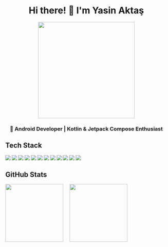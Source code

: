 <h1 align="center">Hi there! 👋 I'm Yasin Aktaş</h1>

<p align="center">
  <img src="https://media.giphy.com/media/WFZvB7VIXBgiz3oDXE/giphy.gif" width="300"/>
</p>

<h3 align="center">🚀 Android Developer | Kotlin & Jetpack Compose Enthusiast</h3>

<h2 align="left">Tech Stack</h1>
<p align="left">
  <img src="https://img.shields.io/badge/Kotlin-7F52FF.svg?style=flat&logo=kotlin&logoColor=white" />
  <img src="https://img.shields.io/badge/Java-%23ED8B00.svg?style=flat&logo=java&logoColor=white" />
  <img src="https://img.shields.io/badge/Android-3DDC84.svg?style=flat&logo=android&logoColor=white" />
  <img src="https://img.shields.io/badge/PostgreSQL-316192.svg?style=flat&logo=postgresql&logoColor=white" />
  <img src="https://img.shields.io/badge/Microsoft%20SQL%20Server-CC2927.svg?style=flat&logo=microsoft-sql-server&logoColor=white" />
  <img src="https://img.shields.io/badge/C-00599C.svg?style=flat&logo=c&logoColor=white" />
  <img src="https://img.shields.io/badge/Spring%20Boot-6DB33F.svg?style=flat&logo=spring-boot&logoColor=white" />
  <img src="https://img.shields.io/badge/Postman-FF6C37.svg?style=flat&logo=postman&logoColor=white" />
  <img src="https://img.shields.io/badge/Spring%20Tool%20Suite-6DB33F.svg?style=flat&logo=spring&logoColor=white" />
  <img src="https://img.shields.io/badge/SQLite-003B57.svg?style=flat&logo=sqlite&logoColor=white" />
  <img src="https://img.shields.io/badge/GitHub-181717.svg?style=flat&logo=github&logoColor=white" />
  <img src="https://img.shields.io/badge/Git-F05032.svg?style=flat&logo=git&logoColor=white" />
</p>

<h2 align="left">GitHub Stats</h1>
<p align="left">
  <img height="180px" src="https://github-readme-stats.vercel.app/api?username=yasinaktas&show_icons=true&theme=dark" />
  &nbsp;&nbsp;&nbsp;
  <img height="180px" src="https://github-readme-stats.vercel.app/api/top-langs/?username=yasinaktas&layout=compact&theme=dark"  />
</p>





<!--
**yasinaktas/yasinaktas** is a ✨ _special_ ✨ repository because its `README.md` (this file) appears on your GitHub profile.

Here are some ideas to get you started:

- 🔭 I’m currently working on ...
- 🌱 I’m currently learning ...
- 👯 I’m looking to collaborate on ...
- 🤔 I’m looking for help with ...
- 💬 Ask me about ...
- 📫 How to reach me: ...
- 😄 Pronouns: ...
- ⚡ Fun fact: ...
-->
